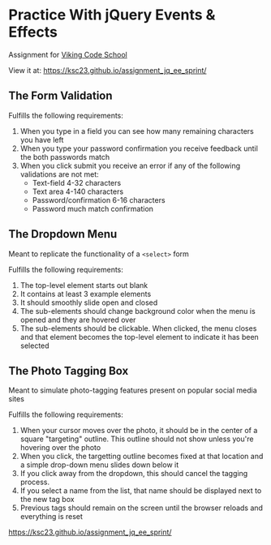 # Practice With jQuery Events & Effects

Assignment for [Viking Code School][1]

View it at: <https://ksc23.github.io/assignment_jq_ee_sprint/>

## The Form Validation

Fulfills the following requirements:
1. When you type in a field you can see how many remaining characters you
   have left
2. When you type your password confirmation you receive feedback until the
   both passwords match
3. When you click submit you receive an error if any of the following
   validations are not met:
    - Text-field 4-32 characters
    - Text area 4-140 characters
    - Password/confirmation 6-16 characters
    - Password much match confirmation

## The Dropdown Menu

Meant to replicate the functionality of a ```<select>``` form

Fulfills the following requirements:
1. The top-level element starts out blank
2. It contains at least 3 example elements
3. It should smoothly slide open and closed
4. The sub-elements should change background color when the menu is opened and
   they are hovered over
5. The sub-elements should be clickable.  When clicked, the menu closes and that
   element becomes the top-level element to indicate it has been selected

## The Photo Tagging Box

Meant to simulate photo-tagging features present on popular social media sites

Fulfills the following requirements:
1. When your cursor moves over the photo, it should be in the center of a square
   "targeting" outline.  This outline should not show unless you're hovering
over the photo
2. When you click, the targetting outline becomes fixed at that location and a
   simple drop-down menu slides down below it
3. If you click away from the dropdown, this should cancel the tagging process.
4. If you select a name from the list, that name should be displayed next to the
   new tag box
5. Previous tags should remain on the screen until the browser reloads and
   everything is reset  

<https://ksc23.github.io/assignment_jq_ee_sprint/>

[1]: http://www.vikingcodeschool.com

